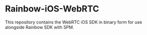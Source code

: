 # Rainbow-iOS-WebRTC
This repository contains the WebRTC iOS SDK in binary form for use alongside Rainbow SDK with SPM.
